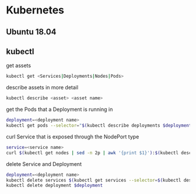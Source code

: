 # Kubernetes

## Ubuntu 18.04

## kubectl
get assets<br/>
```bash
kubectl get <Services|Deployments|Nodes|Pods>
```
describe assets in more detail<br/>
```bash
kubectl describe <asset> <asset name>
```
get the Pods that a Deployment is running in<br/>
```bash
deployment=<deployment name>
kubectl get pods --selector="$(kubectl describe deployments $deployment | grep Selector | awk '{print $2}')" --output=wide
```
curl Service that is exposed through the NodePort type<br/>
```bash
service=<service name>
curl $(kubectl get nodes | sed -n 2p | awk '{print $1}'):$(kubectl describe service $service | grep NodePort: | awk '{print $3}' | sed 's/\/.*//')
```
delete Service and Deployment<br/>
```bash
deployment=<deployment name>
kubectl delete services $(kubectl get services --selector=$(kubectl describe deployments $deployment | grep Selector | awk '{print $2}') | sed -n 2p | awk '{print $1}') 
kubectl delete deployment $deployment
```
